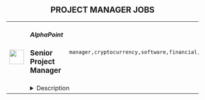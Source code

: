 <div align="center"><h2>PROJECT MANAGER JOBS</h2></div><table><tr>
                <td width="100" height="100" rowspan="2">
                    <img src="https://remoteok.com/assets/img/jobs/2c2a3deb1859493aee9a51d6f195f8471668928544.peg" width="38px" height="auto">
                </td>
                <td width="300">
                    <h5>AlphaPoint</h5>
                    <h3>Senior Project Manager</h3>
                </td>
                <td width="300">
                    <code>manager,cryptocurrency,software,financial,leader,management,lead,senior</code>
                </td>
                <td width="200">
                <text>5 days ago</text>
                </td>
                <td width="100" rowspan="2">
                <a href="https://remoteOK.com/remote-jobs/remote-senior-project-manager-alphapoint-151719" align="right" target="_blank">Apply</a>
                </td>
            </tr>
            <tr>
                <td colspan="3">
                <details><summary>Description</summary>
                <p style="line-height:1.2;margin-top:16px;margin-bottom:16px;"><span style="font-size:14px;"><strong>About AlphaPoint:</strong></span></p><p style="line-height:1.2;margin-top:16px;margin-bottom:16px;"> </p><p style="line-height:1.2;margin-top:16px;margin-bottom:16px;"><br><span style="font-size:16px;">AlphaPoint is a financial technology company powering digital asset exchanges and brokerages worldwide. Through its secure, scalable, and customizable white-label digital asset trading platform, AlphaPoint has enabled over 150 customers in 35 countries to launch and operate digital asset markets, as well as to support the digitization of assets. AlphaPoint and its award-winning blockchain technology has helped startups and institutions discover and execute their blockchain strategies since 2013.</span><br> </p><p style="line-height:1.2;margin-top:16px;margin-bottom:16px;"> </p><p style="line-height:1.2;margin-top:16px;margin-bottom:16px;"><span style="font-size:10.5pt;white-space:pre-wrap;"><span style="font-family:Arial;"><span style="color:#000000;"><span style="font-weight:700;"><span style="font-style:normal;"><span style="text-decoration:none;">Responsibilities:</span></span></span></span></span></span><span style="font-size:10.5pt;white-space:pre-wrap;"><span style="font-family:Arial;"><span style="color:#000000;"><span style="font-weight:400;"><span style="font-style:normal;"><span style="text-decoration:none;"> </span></span></span></span></span></span></p><p style="line-height:1.2;margin-top:16px;margin-bottom:16px;"><span style="font-size:11pt;white-space:pre-wrap;"><span style="font-family:Arial;"><span style="color:#000000;"><span style="font-weight:400;"><span style="font-style:normal;"><span style="text-decoration:none;">AP is looking for an experienced Project Manager to manage and lead all key projects across AlphaPoint. </span></span></span></span></span></span><span style="font-size:11pt;white-space:pre-wrap;"><span style="font-family:Arial;"><span style="color:#000000;"><span style="background-color:#ffffff;"><span style="font-weight:400;"><span style="font-style:normal;"><span style="text-decoration:none;">This includes the coordination and completion of projects on time within budget and within scope. He/She will oversee all aspects of company projects. Set deadlines, assign responsibilities, and monitor and summarize progress of projects. Prepare reports for upper management regarding the status of all projects. The successful candidate will work directly with clients to ensure deliverables fall within the applicable scope and budget. He or she will coordinate with other departments to ensure all aspects of each project are compatible and aligned to fulfill client needs.</span></span></span></span></span></span></span></p><p style="line-height:1.2;margin-top:16px;margin-bottom:16px;"><span style="font-size:11pt;white-space:pre-wrap;"><span style="font-family:Arial;"><span style="color:#000000;"><span style="background-color:#ffffff;"><span style="font-weight:400;"><span style="font-style:normal;"><span style="text-decoration:underline;"><span style="">This role will be 100% US remote, EST preferred.</span></span></span></span></span></span></span></span></p><p> </p><p style="line-height:1.2;margin-top:16px;margin-bottom:16px;"><span style="font-size:10.5pt;white-space:pre-wrap;"><span style="font-family:Arial;"><span style="color:#000000;"><span style="font-weight:700;"><span style="font-style:normal;"><span style="text-decoration:none;">Basic requirements:</span></span></span></span></span></span></p><ul>
<li style="list-style-type:disc;"><span style="font-size:11pt;white-space:pre-wrap;"><span style="font-family:Arial;"><span style="color:#202124;"><span style="font-weight:400;"><span style="font-style:normal;"><span style="text-decoration:none;">At least 10+ years experienced in Project Management and PMP certified or PRINCE II Certified</span></span></span></span></span></span></li>
<li style="list-style-type:disc;"><span style="font-size:11pt;white-space:pre-wrap;"><span style="font-family:Arial;"><span style="color:#202124;"><span style="font-weight:400;"><span style="font-style:normal;"><span style="text-decoration:none;">Past performance having managed client relationships and all stakeholders involved across the organization by managing and controlling all stages of the project lifecycle</span></span></span></span></span></span></li>
<li style="list-style-type:disc;"><span style="font-size:11pt;white-space:pre-wrap;"><span style="font-family:Arial;"><span style="color:#202124;"><span style="font-weight:400;"><span style="font-style:normal;"><span style="text-decoration:none;">Proven ability to develop detailed project scoping</span></span></span></span></span></span></li>
<li style="list-style-type:disc;"><span style="font-size:11pt;white-space:pre-wrap;"><span style="font-family:Arial;"><span style="color:#202124;"><span style="font-weight:400;"><span style="font-style:normal;"><span style="text-decoration:none;">Solid organization skills and strong ability to multitask</span></span></span></span></span></span></li>
<li style="list-style-type:disc;"><span style="font-size:11pt;white-space:pre-wrap;"><span style="font-family:Arial;"><span style="color:#202124;"><span style="font-weight:400;"><span style="font-style:normal;"><span style="text-decoration:none;">Excellent written and verbal communication skills</span></span></span></span></span></span></li>
<li style="list-style-type:disc;"><span style="font-size:11pt;white-space:pre-wrap;"><span style="font-family:Arial;"><span style="color:#202124;"><span style="font-weight:400;"><span style="font-style:normal;"><span style="text-decoration:none;">Ability to influence teams and monitor/track team progress from start to end of project</span></span></span></span></span></span></li>
<li style="list-style-type:disc;"><span style="font-size:11pt;white-space:pre-wrap;"><span style="font-family:Arial;"><span style="color:#202124;"><span style="font-weight:400;"><span style="font-style:normal;"><span style="text-decoration:none;">Past experience running large, complex and multiple projects at the same time while leading teams on deadlines and delivery</span></span></span></span></span></span></li>
<li style="list-style-type:disc;"><span style="font-size:11pt;white-space:pre-wrap;"><span style="font-family:Arial;"><span style="color:#202124;"><span style="font-weight:400;"><span style="font-style:normal;"><span style="text-decoration:none;">Ensure resource availability and allocation so that project is delivered within scope, budget and on schedule</span></span></span></span></span></span></li>
<li style="list-style-type:disc;"><span style="font-size:11pt;white-space:pre-wrap;"><span style="font-family:Arial;"><span style="color:#202124;"><span style="font-weight:400;"><span style="font-style:normal;"><span style="text-decoration:none;">Past performance with tracking project performance and motivating teams to achieve the successful completion of short and long-term goals</span></span></span></span></span></span></li>
<li style="list-style-type:disc;"><span style="font-size:11pt;white-space:pre-wrap;"><span style="font-family:Arial;"><span style="color:#202124;"><span style="font-weight:400;"><span style="font-style:normal;"><span style="text-decoration:none;">Manage changes to the project scope, project schedule, and project costs using appropriate verification techniques</span></span></span></span></span></span></li>
<li style="list-style-type:disc;"> </li>
<li style="list-style-type:disc;"><span style="font-size:11pt;white-space:pre-wrap;"><span style="font-family:Arial;"><span style="color:#202124;"><span style="font-weight:400;"><span style="font-style:normal;"><span style="text-decoration:none;">Measure performance using appropriate project management tools and techniques</span></span></span></span></span></span></li>
<li style="list-style-type:disc;"><span style="font-size:11pt;white-space:pre-wrap;"><span style="font-family:Arial;"><span style="color:#202124;"><span style="font-weight:400;"><span style="font-style:normal;"><span style="text-decoration:none;">Meet budgetary objectives and make adjustments to project constraints based on financial analysis</span></span></span></span></span></span></li>
<li style="list-style-type:disc;"><span style="font-size:11pt;white-space:pre-wrap;"><span style="font-family:Arial;"><span style="color:#202124;"><span style="font-weight:400;"><span style="font-style:normal;"><span style="text-decoration:none;">Experienced in Project Management Software and tools</span></span></span></span></span></span></li>
</ul><p style="line-height:1.2;margin-top:45px;margin-bottom:55px;"><span style="font-size:10.5pt;white-space:pre-wrap;"><span style="font-family:Arial;"><span style="color:#000000;"><span style="font-weight:700;"><span style="font-style:normal;"><span style="text-decoration:none;">Preferred skills & knowledge:</span></span></span></span></span></span></p><ul><li style="line-height:1.2;margin-top:45px;margin-bottom:55px;"><span style="font-size:11pt;white-space:pre-wrap;"><span style="font-family:Arial;"><span style="color:#000000;"><span style="font-weight:400;"><span style="font-style:normal;"><span style="text-decoration:none;">Previous fintech/cryptocurrency industry experience Thought leader in Project Management / technology communities</span></span></span></span></span></span></li></ul><p style="line-height:1.2;margin-top:45px;margin-bottom:55px;"><b>Here are some of the benefits of working at AlphaPoint:</b></p><ul>
<li>Competitive base salary, bonus, and equity</li>
<li>Comprehensive health, dental, vision insurance coverage</li>
<li>Life Insurance</li>
<li>Short and long-term disability benefits</li>
<li>401k company match</li>
<li>Unlimited PTO</li>
<li>Company credit card</li>
<li>Computer equipment and workplace furniture allowance to suit your needs</li>
<li>Great colleagues and an inspiring startup environment with colleagues internationally</li>
<li>$100 worth of cryptocurrency of your choice upon joining AlphaPoint</li>
<li>Company paid coworking space benefits</li>
<li>$2500/year for learning and development</li>
</ul><p><figure><iframe style="width:500px;height:281px;" src="//www.youtube.com/embed/r8N-hsJU-g4" frameborder="0" allowfullscreen=""></iframe></figure></p><br/><br/>Please mention the word **COMPLEMENTARY** and tag RMTguMjA1LjY2LjEwNg== when applying to show you read the job post completely (#RMTguMjA1LjY2LjEwNg==). This is a beta feature to avoid spam applicants. Companies can search these words to find applicants that read this and see they're human.
                </details>
                </td>
            </tr></table>